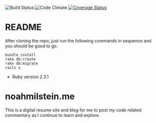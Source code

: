 ![Build Status](https://codeship.com/projects/f3f91e80-bced-0134-fdc9-72fc6f63ab32/status?branch=master)
![Code Climate](https://codeclimate.com/github/noahmilstein/nmilsht.png)
[![Coverage Status](https://coveralls.io/repos/github/noahmilstein/nmilsht/badge.svg?branch=master)](https://coveralls.io/github/noahmilstein/nmilsht?branch=master)

# README

After cloning the repo, just run the following commands in sequence and you should be good to go.
```
bundle install
rake db:create
rake db:migrate
rails s
```

* Ruby version
  2.3.1

# noahmilstein.me
This is a digital resume site and blog for me to post my code related commentary as I continue to learn and explore.
